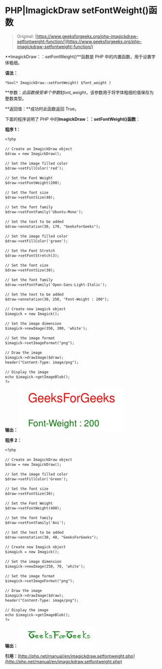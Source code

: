 # PHP|ImagickDraw setFontWeight()函数

> Original: [https://www.geeksforgeeks.org/php-imagickdraw-setfontweight-function/](https://www.geeksforgeeks.org/php-imagickdraw-setfontweight-function/)

**ImagickDraw：：setFontWeight()**函数是 PHP 中的内置函数，用于设置字体粗细。

**语法：**

```
*bool* ImagickDraw::setFontWeight( $font_weight )
```

**参数：**此函数接受单个参数*$font_weight*，该参数用于将字体粗细的值保存为整数类型。

**返回值：**成功时此函数返回 True。

下面的程序说明了 PHP 中的**ImagickDraw：：setFontWeight()函数**：

**程序 1：**

```
<?php

// Create an ImagickDraw object
$draw = new ImagickDraw();

// Set the image filled color
$draw->setFillColor('red');

// Set the Font Weight
$draw->setFontWeight(200);

// Set the font size
$draw->setFontSize(40);

// Set the font family
$draw->setFontFamily('Ubuntu-Mono');

// Set the text to be added
$draw->annotation(30, 170, "GeeksForGeeks");

// Set the image filled color
$draw->setFillColor('green');

// Set the Font Stretch
$draw->setFontStretch(3);

// Set the font size
$draw->setFontSize(30);

// Set the font family
$draw->setFontFamily('Open-Sans-Light-Italic');

// Set the text to be added
$draw->annotation(30, 250, "Font-Weight : 200");

// Create new imagick object    
$imagick = new Imagick();

// Set the image dimension 
$imagick->newImage(350, 300, 'white');

// Set the image format
$imagick->setImageFormat("png");

// Draw the image 
$imagick->drawImage($draw);
header("Content-Type: image/png");

// Display the image
echo $imagick->getImageBlob();
?>
```

**输出：**
![setFontWeight](img/45b9954d95845d42c2686134210f5ce5.png)

**程序 2：**

```
<?php

// Create an ImagickDraw object
$draw = new ImagickDraw();

// Set the image filled color
$draw->setFillColor('Green');

// Set the font size
$draw->setFontSize(30);

// Set the Font Weight
$draw->setFontWeight(400);

// Set the font family
$draw->setFontFamily('Ani');

// Set the text to be added
$draw->annotation(30, 40, "GeeksForGeeks");

// Create new Imagick object    
$imagick = new Imagick();

// Set the image dimension
$imagick->newImage(250, 70, 'white');

// Set the image format
$imagick->setImageFormat("png");

// Draw the image
$imagick->drawImage($draw);
header("Content-Type: image/png");

// Display the image
echo $imagick->getImageBlob();
?>
```

**输出：**
![setFontWeight](img/9c23154fd4bfe6740da2a13f574fc601.png)

**引用：**[http://php.net/manual/en/imagickdraw.setfontweight.php](http://php.net/manual/en/imagickdraw.setfontweight.php)